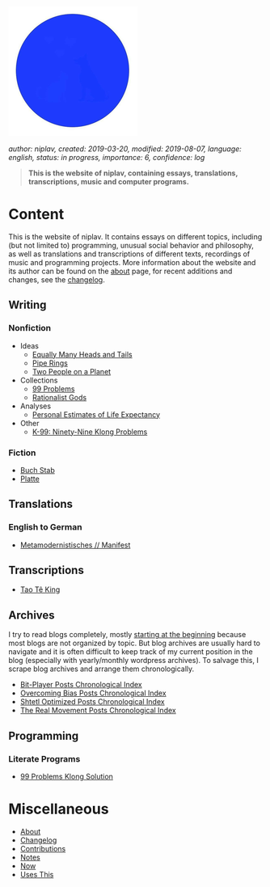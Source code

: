 ![Sol Plav](./favicon.png)

*author: niplav, created: 2019-03-20, modified: 2019-08-07, language: english, status: in progress, importance: 6, confidence: log*

> __This is the website of niplav, containing essays, translations,
> transcriptions, music and computer programs.__

Content
=======

This is the website of niplav. It contains essays on different topics,
including (but not limited to) programming, unusual social behavior and
philosophy, as well as translations and transcriptions of different texts,
recordings of music and programming projects. More information about
the website and its author can be found on the [about](./about.md) page,
for recent additions and changes, see the [changelog](./changelog.md).

Writing
-------

### Nonfiction

* Ideas
	* [Equally Many Heads and Tails](./equally_many_heads_and_tails.md)
	* [Pipe Rings](./pipe_rings.md)
	* [Two People on a Planet](./two_people_on_a_planet.md)
* Collections
	* [99 Problems](./99_problems_collection.md)
	* [Rationalist Gods](./rationalist_gods.md)
* Analyses
	* [Personal Estimates of Life Expectancy](./estimated_life_expectancy.md)
* Other
	* [K-99: Ninety-Nine Klong Problems](./99_klong_problems.md)

### Fiction

* [Buch Stab](./buch_stab.md)
* [Platte](./platte.md)

Translations
------------

### English to German

* [Metamodernistisches // Manifest](./metamodernistisches_manifest.md)

Transcriptions
--------------

* [Tao Tê King](./tao_te_king.md)

Archives
--------

I try to read blogs completely, mostly [starting at the
beginning](https://entirelyuseless.com/2018/06/12/start-at-the-beginning/)
because most blogs are not organized by topic. But blog archives are
usually hard to navigate and it is often difficult to keep track of my
current position in the blog (especially with yearly/monthly wordpress
archives). To salvage this, I scrape blog archives and arrange them
chronologically.

* [Bit-Player Posts Chronological Index](./bp_chrono.md)
* [Overcoming Bias Posts Chronological Index](./ob_chrono.md)
* [Shtetl Optimized Posts Chronological Index](./so_chrono.md)
* [The Real Movement Posts Chronological Index](./trm_chrono.md)

Programming
-----------

### Literate Programs

* [99 Problems Klong Solution](./99_problems_klong_solution.md)

Miscellaneous
=============

* [About](./about.md)
* [Changelog](./changelog.md)
* [Contributions](./contributions.md)
* [Notes](./notes.md)
* [Now](./now.md)
* [Uses This](./uses_this.md)
